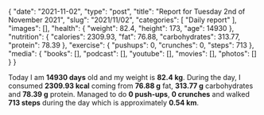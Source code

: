 {
    "date": "2021-11-02",
    "type": "post",
    "title": "Report for Tuesday 2nd of November 2021",
    "slug": "2021\/11\/02",
    "categories": [
        "Daily report"
    ],
    "images": [],
    "health": {
        "weight": 82.4,
        "height": 173,
        "age": 14930
    },
    "nutrition": {
        "calories": 2309.93,
        "fat": 76.88,
        "carbohydrates": 313.77,
        "protein": 78.39
    },
    "exercise": {
        "pushups": 0,
        "crunches": 0,
        "steps": 713
    },
    "media": {
        "books": [],
        "podcast": [],
        "youtube": [],
        "movies": [],
        "photos": []
    }
}

Today I am <strong>14930 days</strong> old and my weight is <strong>82.4 kg</strong>. During the day, I consumed <strong>2309.93 kcal</strong> coming from <strong>76.88 g</strong> fat, <strong>313.77 g</strong> carbohydrates and <strong>78.39 g</strong> protein. Managed to do <strong>0 push-ups</strong>, <strong>0 crunches</strong> and walked <strong>713 steps</strong> during the day which is approximately <strong>0.54 km</strong>.